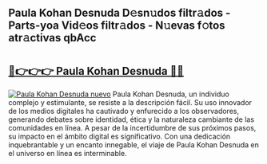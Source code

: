 ## Paula Kohan Desnuda D𝚎sn𝚞dos filtr𝚊dos - Parts-yoa Vid𝚎os filtr𝚊dos - N𝚞evas f𝚘tos atr𝚊ctivas qbAcc

# <h2><a href="http://mb97y8.tromn.icu/?c=Paula+Kohan+Desnuda">🔗👉👉👉 Paula Kohan Desnuda 🔗🔗</a></h2>

[![Paula Kohan Desnuda nuevo](https://i.imgur.com/pEAQMta.gif)](http://mb97y8.tromn.icu/?c=Paula+Kohan+Desnuda)
Paula Kohan Desnuda, un individuo complejo y estimulante, se resiste a la descripción fácil. Su uso innovador de los medios digitales ha cautivado y enfurecido a los observadores, generando debates sobre identidad, ética y la naturaleza cambiante de las comunidades en línea. A pesar de la incertidumbre de sus próximos pasos, su impacto en el ámbito digital es significativo. Con una dedicación inquebrantable y un encanto innegable, el viaje de Paula Kohan Desnuda en el universo en línea es interminable.
